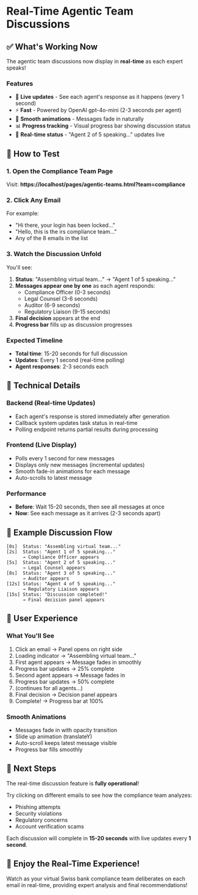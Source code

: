 # Real-Time Agentic Team Discussions

## ✅ What's Working Now

The agentic team discussions now display in **real-time** as each expert speaks!

### Features
- 🎯 **Live updates** - See each agent's response as it happens (every 1 second)
- ⚡ **Fast** - Powered by OpenAI gpt-4o-mini (2-3 seconds per agent)
- 🎨 **Smooth animations** - Messages fade in naturally
- 📊 **Progress tracking** - Visual progress bar showing discussion status
- 💬 **Real-time status** - "Agent 2 of 5 speaking..." updates live

## 🧪 How to Test

### 1. Open the Compliance Team Page
Visit: **https://localhost/pages/agentic-teams.html?team=compliance**

### 2. Click Any Email
For example:
- "Hi there, your login has been locked..."
- "Hello, this is the irs compliance team..."
- Any of the 8 emails in the list

### 3. Watch the Discussion Unfold
You'll see:
1. **Status**: "Assembling virtual team..." → "Agent 1 of 5 speaking..."
2. **Messages appear one by one** as each agent responds:
   - Compliance Officer (0-3 seconds)
   - Legal Counsel (3-6 seconds)
   - Auditor (6-9 seconds)
   - Regulatory Liaison (9-15 seconds)
3. **Final decision** appears at the end
4. **Progress bar** fills up as discussion progresses

### Expected Timeline
- **Total time**: 15-20 seconds for full discussion
- **Updates**: Every 1 second (real-time polling)
- **Agent responses**: 2-3 seconds each

## 🔧 Technical Details

### Backend (Real-time Updates)
- Each agent's response is stored immediately after generation
- Callback system updates task status in real-time
- Polling endpoint returns partial results during processing

### Frontend (Live Display)
- Polls every 1 second for new messages
- Displays only new messages (incremental updates)
- Smooth fade-in animations for each message
- Auto-scrolls to latest message

### Performance
- **Before**: Wait 15-20 seconds, then see all messages at once
- **Now**: See each message as it arrives (2-3 seconds apart)

## 📝 Example Discussion Flow

```
[0s]  Status: "Assembling virtual team..."
[2s]  Status: "Agent 1 of 5 speaking..."
      → Compliance Officer appears
[5s]  Status: "Agent 2 of 5 speaking..."
      → Legal Counsel appears
[8s]  Status: "Agent 3 of 5 speaking..."
      → Auditor appears
[12s] Status: "Agent 4 of 5 speaking..."
      → Regulatory Liaison appears
[15s] Status: "Discussion completed!"
      → Final decision panel appears
```

## 🎯 User Experience

### What You'll See
1. Click an email → Panel opens on right side
2. Loading indicator → "Assembling virtual team..."
3. First agent appears → Message fades in smoothly
4. Progress bar updates → 25% complete
5. Second agent appears → Message fades in
6. Progress bar updates → 50% complete
7. (continues for all agents...)
8. Final decision → Decision panel appears
9. Complete! → Progress bar at 100%

### Smooth Animations
- Messages fade in with opacity transition
- Slide up animation (translateY)
- Auto-scroll keeps latest message visible
- Progress bar fills smoothly

## 🚀 Next Steps

The real-time discussion feature is **fully operational**!

Try clicking on different emails to see how the compliance team analyzes:
- Phishing attempts
- Security violations
- Regulatory concerns
- Account verification scams

Each discussion will complete in **15-20 seconds** with live updates every **1 second**.

## 🎉 Enjoy the Real-Time Experience!

Watch as your virtual Swiss bank compliance team deliberates on each email in real-time, providing expert analysis and final recommendations!
